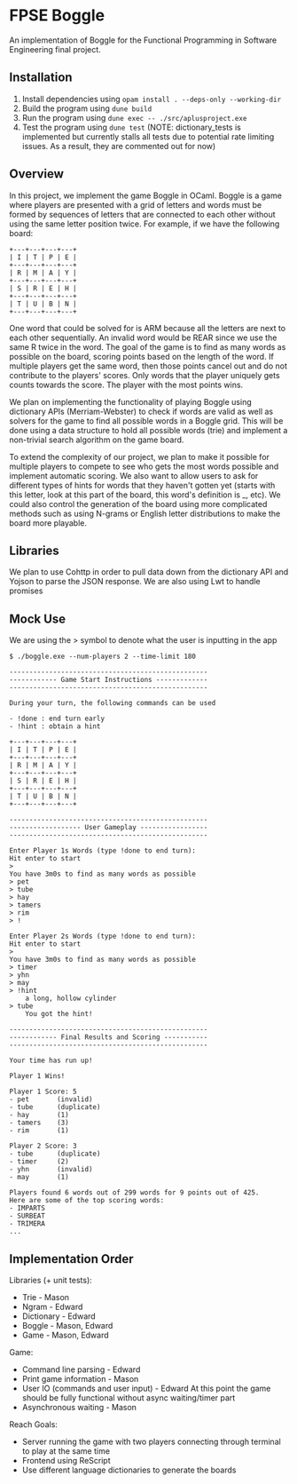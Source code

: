 # FPSE Boggle

An implementation of Boggle for the Functional Programming in Software Engineering final project.

## Installation

1. Install dependencies using `opam install . --deps-only --working-dir`
2. Build the program using `dune build`
3. Run the program using `dune exec -- ./src/aplusproject.exe`
4. Test the program using `dune test` (NOTE: dictionary_tests is implemented but currently stalls all tests due to potential rate limiting issues. As a result, they are commented out for now)

## Overview

In this project, we implement the game Boggle in OCaml. Boggle is a game where players are presented with a grid of letters and words must be formed by sequences of letters that are connected to each other without using the same letter position twice. For example, if we have the following board:

```
+---+---+---+---+
| I | T | P | E |
+---+---+---+---+
| R | M | A | Y |
+---+---+---+---+
| S | R | E | H |
+---+---+---+---+
| T | U | B | N |
+---+---+---+---+
```

One word that could be solved for is ARM because all the letters are next to each other sequentially. An invalid word would be REAR since we use the same R twice in the word. The goal of the game is to find as many words as possible on the board, scoring points based on the length of the word. If multiple players get the same word, then those points cancel out and do not contribute to the players' scores. Only words that the player uniquely gets counts towards the score. The player with the most points wins.

We plan on implementing the functionality of playing Boggle using dictionary APIs (Merriam-Webster) to check if words are valid as well as solvers for the game to find all possible words in a Boggle grid. This will be done using a data structure to hold all possible words (trie) and implement a non-trivial search algorithm on the game board. 

To extend the complexity of our project, we plan to make it possible for multiple players to compete to see who gets the most words possible and implement automatic scoring. We also want to allow users to ask for different types of hints for words that they haven't gotten yet (starts with this letter, look at this part of the board, this word's definition is _, etc). We could also control the generation of the board using more complicated methods such as using N-grams or English letter distributions to make the board more playable. 

## Libraries

We plan to use Cohttp in order to pull data down from the dictionary API and Yojson to parse the JSON response. We are also using Lwt to handle promises 

## Mock Use

We are using the > symbol to denote what the user is inputting in the app

```
$ ./boggle.exe --num-players 2 --time-limit 180

--------------------------------------------------
------------ Game Start Instructions -------------
--------------------------------------------------

During your turn, the following commands can be used

- !done : end turn early
- !hint : obtain a hint

+---+---+---+---+
| I | T | P | E |
+---+---+---+---+
| R | M | A | Y |
+---+---+---+---+
| S | R | E | H |
+---+---+---+---+
| T | U | B | N |
+---+---+---+---+

--------------------------------------------------
------------------ User Gameplay -----------------
--------------------------------------------------

Enter Player 1s Words (type !done to end turn):
Hit enter to start
>
You have 3m0s to find as many words as possible
> pet
> tube
> hay
> tamers
> rim
> !

Enter Player 2s Words (type !done to end turn):
Hit enter to start
>
You have 3m0s to find as many words as possible
> timer
> yhn
> may
> !hint
    a long, hollow cylinder
> tube
    You got the hint!

--------------------------------------------------
------------ Final Results and Scoring -----------
--------------------------------------------------

Your time has run up!

Player 1 Wins!

Player 1 Score: 5
- pet       (invalid)
- tube      (duplicate)
- hay       (1)
- tamers    (3)
- rim       (1)

Player 2 Score: 3
- tube      (duplicate)
- timer     (2)
- yhn       (invalid)
- may       (1)

Players found 6 words out of 299 words for 9 points out of 425.
Here are some of the top scoring words:
- IMPARTS
- SURBEAT
- TRIMERA
...
```

## Implementation Order
Libraries (+ unit tests):
- Trie - Mason
- Ngram - Edward
- Dictionary - Edward
- Boggle - Mason, Edward
- Game - Mason, Edward

Game:
- Command line parsing - Edward
- Print game information - Mason
- User IO (commands and user input) - Edward
At this point the game should be fully functional without async waiting/timer part
- Asynchronous waiting - Mason

Reach Goals:
- Server running the game with two players connecting through terminal to play at the same time
- Frontend using ReScript
- Use different language dictionaries to generate the boards